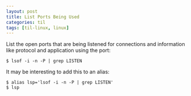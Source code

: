 ```yaml
---
layout: post
title: List Ports Being Used
categories: til
tags: [til-linux, linux]
---
```


List the open ports that are being listened for connections and information like protocol and application using the port:
```
$ lsof -i -n -P | grep LISTEN
```

It may be interesting to add this to an alias:
```
$ alias lsp='lsof -i -n -P | grep LISTEN'
$ lsp
```
